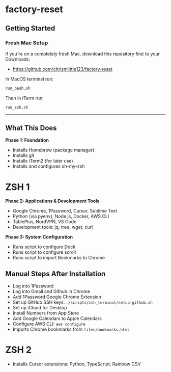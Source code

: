 # factory-reset

## Getting Started

### **Fresh Mac Setup**

If you're on a completely fresh Mac, download this repository first to your Downloads:

- https://github.com/chrismlittle123/factory-reset

In MacOS terminal run:

```bash
run_bash.sh
```

Then in iTerm run:

```bash
run_zsh.sh
```

---

## What This Does

**Phase 1: Foundation**
- Installs Homebrew (package manager)
- Installs git
- Installs iTerm2 (for later use)
- Installs and configures oh-my-zsh

# ZSH 1

**Phase 2: Applications & Development Tools**
- Google Chrome, 1Password, Cursor, Sublime Text
- Python (via pyenv), Node.js, Docker, AWS CLI
- TablePlus, NordVPN, VS Code
- Development tools: jq, tree, wget, curl

**Phase 3: System Configuration**
- Runs script to configure Dock
- Runs script to configure scroll
- Runs script to import Bookmarks to Chrome

## Manual Steps After Installation

- Log into 1Password
- Log into Gmail and Github in Chrome
- Add 1Password Google Chrome Extension
- Set up GitHub SSH keys: `./scripts/zsh_terminal/setup-github.sh`
- Set up iCloud for Desktop
- Install Numbers from App Store
- Add Google Calendars to Apple Calendars
- Configure AWS CLI: `aws configure`
- Imports Chrome bookmarks from `files/bookmarks.html`

# ZSH 2

- Installs Cursor extensions: Python, TypeScript, Rainbow CSV

